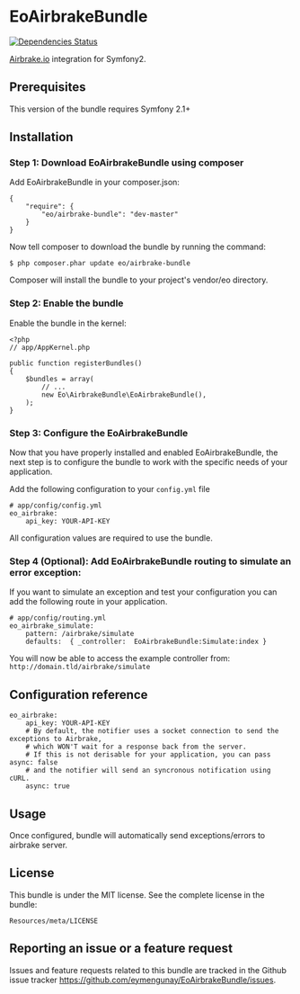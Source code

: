 # EoAirbrakeBundle

[![Dependencies Status](https://d2xishtp1ojlk0.cloudfront.net/d/9621503)](http://depending.in/eymengunay/EoAirbrakeBundle)

[Airbrake.io](https://airbrake.io) integration for Symfony2.

## Prerequisites
This version of the bundle requires Symfony 2.1+

## Installation

### Step 1: Download EoAirbrakeBundle using composer
Add EoAirbrakeBundle in your composer.json:
```
{
    "require": {
        "eo/airbrake-bundle": "dev-master"
    }
}
```

Now tell composer to download the bundle by running the command:
```
$ php composer.phar update eo/airbrake-bundle
```
Composer will install the bundle to your project's vendor/eo directory.

### Step 2: Enable the bundle
Enable the bundle in the kernel:
```
<?php
// app/AppKernel.php

public function registerBundles()
{
    $bundles = array(
        // ...
        new Eo\AirbrakeBundle\EoAirbrakeBundle(),
    );
}
```

### Step 3: Configure the EoAirbrakeBundle
Now that you have properly installed and enabled EoAirbrakeBundle, the next step is to configure the bundle to work with the specific needs of your application.

Add the following configuration to your `config.yml` file
```
# app/config/config.yml
eo_airbrake:
    api_key: YOUR-API-KEY
```
All configuration values are required to use the bundle.

### Step 4 (Optional): Add EoAirbrakeBundle routing to simulate an error exception:
If you want to simulate an exception and test your configuration you can add the following route in your application.
```
# app/config/routing.yml
eo_airbrake_simulate:
    pattern: /airbrake/simulate
    defaults:  { _controller:  EoAirbrakeBundle:Simulate:index }
```
You will now be able to access the example controller from: `http://domain.tld/airbrake/simulate`


## Configuration reference
```
eo_airbrake:
    api_key: YOUR-API-KEY
    # By default, the notifier uses a socket connection to send the exceptions to Airbrake, 
    # which WON'T wait for a response back from the server. 
    # If this is not derisable for your application, you can pass async: false 
    # and the notifier will send an syncronous notification using cURL.
    async: true
```

## Usage
Once configured, bundle will automatically send exceptions/errors to airbrake server.

## License
This bundle is under the MIT license. See the complete license in the bundle:
```
Resources/meta/LICENSE
```

## Reporting an issue or a feature request
Issues and feature requests related to this bundle are tracked in the Github issue tracker https://github.com/eymengunay/EoAirbrakeBundle/issues.
